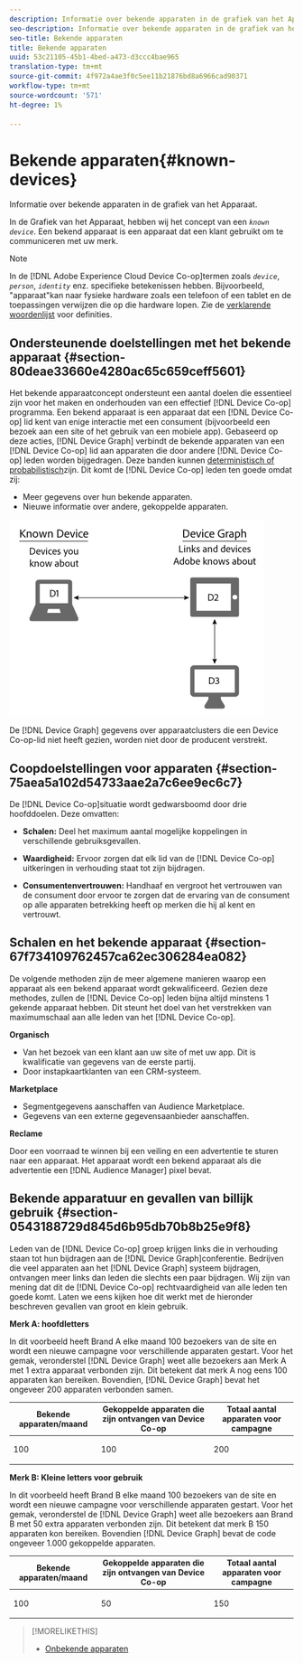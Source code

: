 ```yaml
---
description: Informatie over bekende apparaten in de grafiek van het Apparaat.
seo-description: Informatie over bekende apparaten in de grafiek van het Apparaat.
seo-title: Bekende apparaten
title: Bekende apparaten
uuid: 53c21105-45b1-4bed-a473-d3ccc4bae965
translation-type: tm+mt
source-git-commit: 4f972a4ae3f0c5ee11b21876bd8a6966cad90371
workflow-type: tm+mt
source-wordcount: '571'
ht-degree: 1%

---
```



# Bekende apparaten{#known-devices}

Informatie over bekende apparaten in de grafiek van het Apparaat.

In de Grafiek van het Apparaat, hebben wij het concept van een *`known device`*. Een bekend apparaat is een apparaat dat een klant gebruikt om te communiceren met uw merk.

>[!NOTE]
>
>In de [!DNL Adobe Experience Cloud Device Co-op]termen zoals *`device`*, *`person`*, *`identity`* enz. specifieke betekenissen hebben. Bijvoorbeeld, &quot;apparaat&quot;kan naar fysieke hardware zoals een telefoon of een tablet en de toepassingen verwijzen die op die hardware lopen. Zie de [verklarende woordenlijst](../glossary.md#glossgroup-0f47d7fbd76c4759801f565f341a386c) voor definities.

## Ondersteunende doelstellingen met het bekende apparaat {#section-80deae33660e4280ac65c659ceff5601}

Het bekende apparaatconcept ondersteunt een aantal doelen die essentieel zijn voor het maken en onderhouden van een effectief [!DNL Device Co-op] programma. Een bekend apparaat is een apparaat dat een [!DNL Device Co-op] lid kent van enige interactie met een consument (bijvoorbeeld een bezoek aan een site of het gebruik van een mobiele app). Gebaseerd op deze acties, [!DNL Device Graph] verbindt de bekende apparaten van een [!DNL Device Co-op] lid aan apparaten die door andere [!DNL Device Co-op] leden worden bijgedragen. Deze banden kunnen [deterministisch of probabilistisch](../processes/links.md#concept-58bb7ab25f904f5f98d645e35205c931)zijn. Dit komt de [!DNL Device Co-op] leden ten goede omdat zij:

* Meer gegevens over hun bekende apparaten.
* Nieuwe informatie over andere, gekoppelde apparaten.

![](assets/known-device.png)

De [!DNL Device Graph] gegevens over apparaatclusters die een Device Co-op-lid niet heeft gezien, worden niet door de producent verstrekt.

## Coopdoelstellingen voor apparaten {#section-75aea5a102d54733aae2a7c6ee9ec6c7}

De [!DNL Device Co-op]situatie wordt gedwarsboomd door drie hoofddoelen. Deze omvatten:

* **Schalen:** Deel het maximum aantal mogelijke koppelingen in verschillende gebruiksgevallen.
* **Waardigheid:** Ervoor zorgen dat elk lid van de [!DNL Device Co-op] uitkeringen in verhouding staat tot zijn bijdragen.

* **Consumentenvertrouwen:** Handhaaf en vergroot het vertrouwen van de consument door ervoor te zorgen dat de ervaring van de consument op alle apparaten betrekking heeft op merken die hij al kent en vertrouwt.

## Schalen en het bekende apparaat {#section-67f734109762457ca62ec306284ea082}

De volgende methoden zijn de meer algemene manieren waarop een apparaat als een bekend apparaat wordt gekwalificeerd. Gezien deze methodes, zullen de [!DNL Device Co-op] leden bijna altijd minstens 1 gekende apparaat hebben. Dit steunt het doel van het verstrekken van maximumschaal aan alle leden van het [!DNL Device Co-op].

**Organisch**

* Van het bezoek van een klant aan uw site of met uw app. Dit is kwalificatie van gegevens van de eerste partij.
* Door instapkaartklanten van een CRM-systeem.

**Marketplace**

* Segmentgegevens aanschaffen van Audience Marketplace.
* Gegevens van een externe gegevensaanbieder aanschaffen.

**Reclame**

Door een voorraad te winnen bij een veiling en een advertentie te sturen naar een apparaat. Het apparaat wordt een bekend apparaat als die advertentie een [!DNL Audience Manager] pixel bevat.

## Bekende apparatuur en gevallen van billijk gebruik {#section-0543188729d845d6b95db70b8b25e9f8}

Leden van de [!DNL Device Co-op] groep krijgen links die in verhouding staan tot hun bijdragen aan de [!DNL Device Graph]conferentie. Bedrijven die veel apparaten aan het [!DNL Device Graph] systeem bijdragen, ontvangen meer links dan leden die slechts een paar bijdragen. Wij zijn van mening dat dit de [!DNL Device Co-op] rechtvaardigheid van alle leden ten goede komt. Laten we eens kijken hoe dit werkt met de hieronder beschreven gevallen van groot en klein gebruik.

**Merk A: hoofdletters**

In dit voorbeeld heeft Brand A elke maand 100 bezoekers van de site en wordt een nieuwe campagne voor verschillende apparaten gestart. Voor het gemak, veronderstel [!DNL Device Graph] weet alle bezoekers aan Merk A met 1 extra apparaat verbonden zijn. Dit betekent dat merk A nog eens 100 apparaten kan bereiken. Bovendien, [!DNL Device Graph] bevat het ongeveer 200 apparaten verbonden samen.

<table id="table_78C38DC522F94BC38C1DB73740C058AC"> 
 <thead> 
  <tr> 
   <th colname="col1" class="entry"> Bekende apparaten/maand </th> 
   <th colname="col2" class="entry"> Gekoppelde apparaten die zijn ontvangen van Device Co-op </th> 
   <th colname="col3" class="entry"> Totaal aantal apparaten voor campagne </th> 
  </tr>
 </thead>
 <tbody> 
  <tr> 
   <td colname="col1"> <p>100 </p> </td> 
   <td colname="col2"> <p>100 </p> </td> 
   <td colname="col3"> <p>200 </p> </td> 
  </tr> 
 </tbody> 
</table>

**Merk B: Kleine letters voor gebruik**

In dit voorbeeld heeft Brand B elke maand 100 bezoekers van de site en wordt een nieuwe campagne voor verschillende apparaten gestart. Voor het gemak, veronderstel de [!DNL Device Graph] weet alle bezoekers aan Brand B met 50 extra apparaten verbonden zijn. Dit betekent dat merk B 150 apparaten kon bereiken. Bovendien [!DNL Device Graph] bevat de code ongeveer 1.000 gekoppelde apparaten.

<table id="table_A6C9CCF9C6564A89BA7060E075A8E73C"> 
 <thead> 
  <tr> 
   <th colname="col1" class="entry"> Bekende apparaten/maand </th> 
   <th colname="col2" class="entry"> Gekoppelde apparaten die zijn ontvangen van Device Co-op </th> 
   <th colname="col3" class="entry"> Totaal aantal apparaten voor campagne </th> 
  </tr>
 </thead>
 <tbody> 
  <tr> 
   <td colname="col1"> <p>100 </p> </td> 
   <td colname="col2"> <p>50 </p> </td> 
   <td colname="col3"> <p>150 </p> </td> 
  </tr> 
 </tbody> 
</table>

>[!MORELIKETHIS]
>
>* [Onbekende apparaten](../processes/unknown-device.md#concept-95090d341cdc4c22ba4319d79d8f6e40)

